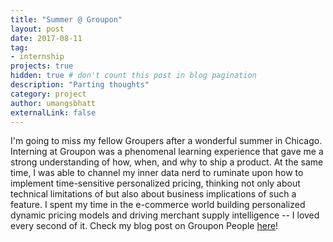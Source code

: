```yaml
---
title: "Summer @ Groupon"
layout: post
date: 2017-08-11
tag: 
- internship
projects: true
hidden: true # don't count this post in blog pagination
description: "Parting thoughts"
category: project
author: umangsbhatt
externalLink: false
---
```

I'm going to miss my fellow Groupers after a wonderful summer in Chicago. Interning at Groupon was a phenomenal learning experience that gave me a strong understanding of how, when, and why to ship a product. At the same time, I was able to channel my inner data nerd to ruminate upon how to implement time-sensitive personalized pricing, thinking not only about technical limitations of but also about business implications of such a feature. I spent my time in the e-commerce world building personalized dynamic pricing models and driving merchant supply intelligence -- I loved every second of it. Check my blog post on Groupon People <a href="https://people.groupon.com/2017/umang-groupon-chicago-engineering-intern/" target="_blank">here</a>!
